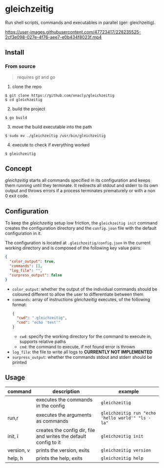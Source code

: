 # gleichzeitig

Run shell scripts, commands and executables in parallel (ger: gleichzeitig).

https://user-images.githubusercontent.com/47723417/228235525-2cf3e098-027e-4f76-aee7-e0b434f8023f.mp4

## Install

### From source

> requires git and go

1. clone the repo

```console
$ git clone https://github.com/xnacly/gleichzeitig
$ cd gleichzeitig
```

2. build the project

```console
$ go build
```

3. move the build executable into the path

```console
$ sudo mv ./gleichzeitig /usr/bin/gleichzeitig
```

4. execute to check if everything worked

```console
$ gleichzeitig
```

## Concept

_gleichzeitig_ starts all commands specified in its configuration and keeps them running until they terminate.
It redirects all stdout and stderr to its own output and throws errors if a process terminates prematurely or with a non 0 exit code.

## Configuration

To keep the _gleichzeitig_ setup low friction, the `gleichzeitig init` command creates the configuration directory and the `config.json` file with the default configuration in it.

The configuration is located at `.gleichzeitig/config.json` in the current working directory and is composed of the following key value pairs:

```json
{
  "color_output": true,
  "commands": [],
  "log_file": "",
  "surpress_output": false
}
```

- `color_output`: whether the output of the individual commands should be coloured different to allow the user to differentiate between them
- `commands`: array of instructions _gleichzeitig_ executes, of the following format:
  ```json
  {
    "cwd": ".gleichzeitig",
    "cmd": "echo 'test'"
  }
  ```
  - `cwd`: specify the working directory for the command to execute in, supports relative paths
  - `cmd`: the command to execute, if not found error is thrown
- `log_file`: the file to write all logs to **CURRENTLY NOT IMPLEMENTED**
- `surpress_output`: whether the commands stdout and stderr should be printed

## Usage

| command    | description                                                      | example                                          |
| ---------- | ---------------------------------------------------------------- | ------------------------------------------------ |
|            | executes the commands in the config                              | `gleichzeitig`                                   |
| run,r      | executes the arguments as commands                               | `gleichzeitig run "echo 'hello world'" "ls -la"` |
| init, i    | creates the config dir, file and writes the default config to it | `gleichzeitig init`                              |
| version, v | prints the version, exits                                        | `gleichzeitig version`                           |
| help, h    | prints the help, exits                                           | `gleichzeitig help`                              |
